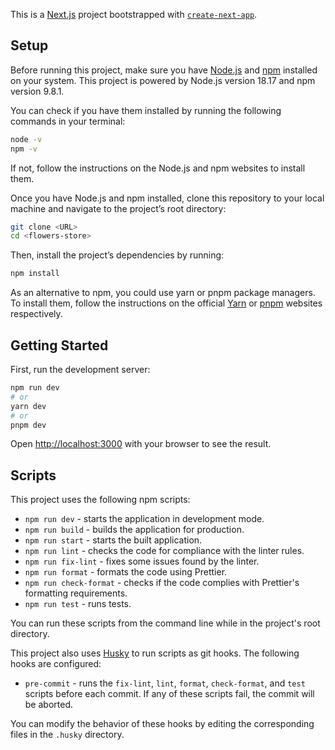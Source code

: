 This is a [Next.js](https://nextjs.org/) project bootstrapped with [`create-next-app`](https://github.com/vercel/next.js/tree/canary/packages/create-next-app).

## Setup

Before running this project, make sure you have [Node.js](https://nodejs.org/) and [npm](https://www.npmjs.com/) installed on your system. This project is powered by Node.js version 18.17 and npm version 9.8.1. 

You can check if you have them installed by running the following commands in your terminal:

```bash
node -v
npm -v
```

If not, follow the instructions on the Node.js and npm websites to install them.

Once you have Node.js and npm installed, clone this repository to your local machine and navigate to the project’s root directory:

```bash
git clone <URL>
cd <flowers-store>
```

Then, install the project’s dependencies by running:

```bash
npm install
```

As an alternative to npm, you could use yarn or pnpm package managers. To install them, follow the instructions on the official [Yarn](https://yarnpkg.com/getting-started/install) or [pnpm](https://pnpm.io/installation) websites respectively.

## Getting Started

First, run the development server:

```bash
npm run dev
# or
yarn dev
# or
pnpm dev
```

Open [http://localhost:3000](http://localhost:3000) with your browser to see the result.

## Scripts

This project uses the following npm scripts:

- `npm run dev` - starts the application in development mode.
- `npm run build` - builds the application for production.
- `npm run start` - starts the built application.
- `npm run lint` - checks the code for compliance with the linter rules.
- `npm run fix-lint` - fixes some issues found by the linter.
- `npm run format` - formats the code using Prettier.
- `npm run check-format` - checks if the code complies with Prettier's formatting requirements.
- `npm run test` - runs tests.

You can run these scripts from the command line while in the project's root directory.

This project also uses [Husky](https://typicode.github.io/husky) to run scripts as git hooks. The following hooks are configured:

- `pre-commit` - runs the `fix-lint`, `lint`, `format`, `check-format`, and `test` scripts before each commit. If any of these scripts fail, the commit will be aborted.

You can modify the behavior of these hooks by editing the corresponding files in the `.husky` directory.
